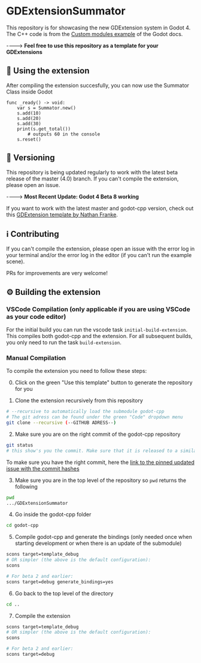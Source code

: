# GDExtensionSummator

This repository is for showcasing the new GDExtension system in Godot 4.
The C++ code is from the [Custom modules example](https://docs.godotengine.org/en/latest/development/cpp/custom_modules_in_cpp.html "Click to get to the docs") of the Godot docs.

----> **Feel free to use this repository as a template for your GDExtensions**

## :tada: Using the extension
After compiling the extension succesfully, you can now use the Summator Class inside Godot
```gdscript
func _ready() -> void:
	var s = Summator.new()
	s.add(10)
	s.add(20)
	s.add(30)
	print(s.get_total())
        # outputs 60 in the console
	s.reset()
```

## 🔢 Versioning
This repository is being updated regularly to work with the latest beta release of the master (4.0) branch. If you can't compile the extension, please open an issue.

----> **Most Recent Update: Godot 4 Beta 8 working**

If you want to work with the latest master and godot-cpp version, check out this [GDExtension template by Nathan Franke](https://github.com/nathanfranke/gdextension).


## ℹ️ Contributing
If you can't compile the extension, please open an issue with the error log in your terminal and/or the error log in the editor (if you can't run the example scene).

PRs for improvements are very welcome!

## ⚙️ Building the extension

### VSCode Compilation (only applicable if you are using VSCode as your code editor)
For the initial build you can run the vscode task `initial-build-extension`. This compiles both godot-cpp and the extension. For all subsequent builds, you only need to run the task `build-extension`.

### Manual Compilation

To compile the extension you need to follow these steps:

0. Click on the green "Use this template" button to generate the repository for you

1. Clone the extension recursively from this repository
```bash
# --recursive to automatically load the submodule godot-cpp
# The git adress can be found under the green "Code" dropdown menu
git clone --recursive (--GITHUB ADRESS--)
```

2. Make sure you are on the right commit of the godot-cpp repository
```bash
git status
# this show's you the commit. Make sure that it is released to a similar/the same time as the master branch (especially during the beta)
```
To make sure you have the right commit, here the [link to the pinned updated issue with the commit hashes](https://github.com/godotengine/godot-cpp/issues/874)

3. Make sure you are in the top level of the repository so `pwd` returns the following
```bash
pwd
.../GDExtensionSummator
```

4. Go inside the godot-cpp folder
```bash
cd godot-cpp
```

5. Compile godot-cpp and generate the bindings (only needed once when starting development or when there is an update of the submodule)
```bash
scons target=template_debug
# OR simpler (the above is the default configuration):
scons 

# For beta 2 and earlier:
scons target=debug generate_bindings=yes
```

6. Go back to the top level of the directory
```bash
cd ..
```

7. Compile the extension
```bash
scons target=template_debug
# OR simpler (the above is the default configuration):
scons

# For beta 2 and earlier:
scons target=debug
```
